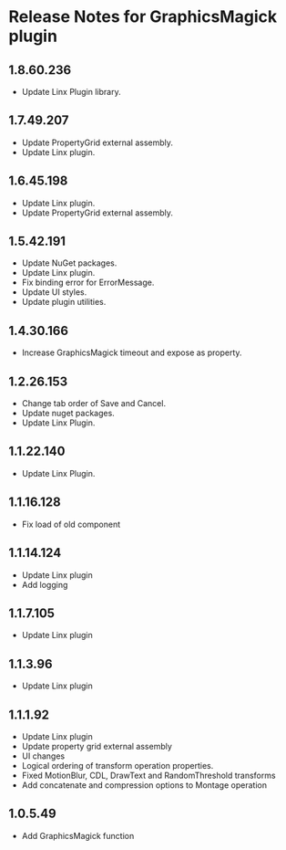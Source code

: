 # Release Notes for GraphicsMagick plugin
<a id="1_8_60_236"></a>
## 1.8.60.236
- Update Linx Plugin library.

<a id="1_7_49_207"></a>
## 1.7.49.207
- Update PropertyGrid external assembly.
- Update Linx plugin.
<a id="1_6_45_198"></a>
## 1.6.45.198
- Update Linx plugin.
- Update PropertyGrid external assembly.
<a id="1_5_42_191"></a>
## 1.5.42.191
- Update NuGet packages.
- Update Linx plugin.
- Fix binding error for ErrorMessage.
- Update UI styles.
- Update plugin utilities.
<a id="1_4_30_166"></a>
## 1.4.30.166
- Increase GraphicsMagick timeout and expose as property.
<a id="1_2_26_153"></a>
## 1.2.26.153
- Change tab order of Save and Cancel.
- Update nuget packages.
- Update Linx Plugin.
<a id="1_1_22_140"></a>
## 1.1.22.140
- Update Linx Plugin.
<a id="1_1_16_128"></a>
## 1.1.16.128
- Fix load of old component
<a id="1_1_14_124"></a>
## 1.1.14.124
- Update Linx plugin
- Add logging
<a id="1_1_7_105"></a>
## 1.1.7.105
- Update Linx plugin
<a id="1_1_3_96"></a>
## 1.1.3.96
- Update Linx plugin
<a id="1_1_1_92"></a>
## 1.1.1.92
- Update Linx plugin
- Update property grid external assembly
- UI changes
- Logical ordering of transform operation properties.
- Fixed MotionBlur, CDL, DrawText and RandomThreshold transforms
- Add concatenate and compression options to Montage operation
<a id="1_0_5_49"></a>
## 1.0.5.49
- Add GraphicsMagick function
